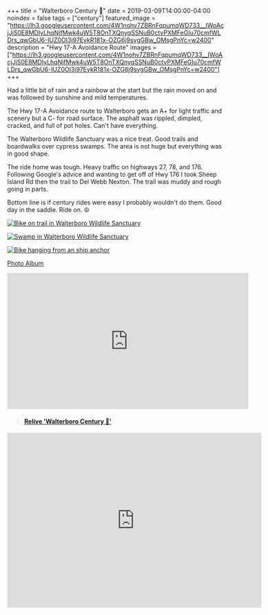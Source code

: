 +++
title =  "Walterboro Century 💯"
date = 2019-03-09T14:00:00-04:00
noindex = false
tags = ["century"]
featured_image = "https://lh3.googleusercontent.com/4W1nohv7ZBRnFqpumqWD733__IWoAcjJjS0E8MDIyLhqNjfMwk4uW5T8OnTXQnyqSSNuB0ctvPXMFeGIu70cmfWLDrs_qwGbU6-IUZ0OI3j97EykR181x-OZG6j9svgGBw_OMsgPnYc=w2400"
description = "Hwy 17-A Avoidance Route"
images = ["https://lh3.googleusercontent.com/4W1nohv7ZBRnFqpumqWD733__IWoAcjJjS0E8MDIyLhqNjfMwk4uW5T8OnTXQnyqSSNuB0ctvPXMFeGIu70cmfWLDrs_qwGbU6-IUZ0OI3j97EykR181x-OZG6j9svgGBw_OMsgPnYc=w2400"]
+++

Had a little bit of rain and a rainbow at the start but the rain moved on and was followed by sunshine and mild temperatures.

The Hwy 17-A Avoidance route to Walterboro gets an A+ for light traffic and scenery but a C- for road surface. The asphalt was rippled, dimpled, cracked, and full of pot holes. Can't have everything.

The Walterboro Wildlife Sanctuary was a nice treat. Good trails and boardwalks over cypress swamps. The area is not huge but everything was in good shape.

The ride home was tough. Heavy traffic on highways 27, 78, and 176. Following Google's advice and wanting to get off of Hwy 176 I took Sheep Island Rd then the trail to Del Webb Nexton. The trail was muddy and rough going in parts.

Bottom line is if century rides were easy I probably wouldn't do them. Good day in the saddle. Ride on. ☮  

[![Bike on trail in Walterboro Wildlife Sanctuary](https://lh3.googleusercontent.com/be_rirvduLwX9w-TRgaImJHPaG1nI913qD-jZ51ksMoGh_pzaVvjloRapuMuU_w502VLErQdd-WZFxwxP0QvYlVouvDuMpZQVZ6-_GipwnGAHxUCwDfZcrxC1P6zXtjJpsQ88fZTqt0=w2400)](https://lh3.googleusercontent.com/be_rirvduLwX9w-TRgaImJHPaG1nI913qD-jZ51ksMoGh_pzaVvjloRapuMuU_w502VLErQdd-WZFxwxP0QvYlVouvDuMpZQVZ6-_GipwnGAHxUCwDfZcrxC1P6zXtjJpsQ88fZTqt0=w2400)

[![Swamp in Walterboro Wildlife Sanctuary](https://lh3.googleusercontent.com/elY67DwcQV4DCINGwOoyTYaHKwMwiG48CYt8tdjYXA9_WFRPrX8DqAzgO0W2896M-xJV39zTPdAWPzq5iIEltsFGYQtPqQBztQ9ERlImfTITv38FbFBuUdrA-7E_ufvNB3UbTy7SZHI=w2400)](https://lh3.googleusercontent.com/elY67DwcQV4DCINGwOoyTYaHKwMwiG48CYt8tdjYXA9_WFRPrX8DqAzgO0W2896M-xJV39zTPdAWPzq5iIEltsFGYQtPqQBztQ9ERlImfTITv38FbFBuUdrA-7E_ufvNB3UbTy7SZHI=w2400)

[![Bike hanging from an ship anchor](https://lh3.googleusercontent.com/JBOOI9ATIpkjgMFKffT5qc4NCxT16jTc6f4YT1DYqm7fpXHKvADCAJ37tln76DjGkkbS6D_QsTaR4P8JgDL0jt5SRbk41uFYH-y5nsaEK8QmWHAx3zrIS6BnAx_LEA0Bn3m9Rdapt-k=w2400)](https://lh3.googleusercontent.com/JBOOI9ATIpkjgMFKffT5qc4NCxT16jTc6f4YT1DYqm7fpXHKvADCAJ37tln76DjGkkbS6D_QsTaR4P8JgDL0jt5SRbk41uFYH-y5nsaEK8QmWHAx3zrIS6BnAx_LEA0Bn3m9Rdapt-k=w2400)

[Photo Album](https://photos.app.goo.gl/AC9a8acvbJkh1Ryh9)

<iframe width="560" height="315" src="https://www.youtube.com/embed/FTMPtTkyXsc" frameborder="0" allow="accelerometer; autoplay; encrypted-media; gyroscope; picture-in-picture" allowfullscreen></iframe>

<blockquote class="embedly-card" data-card-controls="0" data-card-key="f1631a41cb254ca5b035dc5747a5bd75"><h4><a href="https://www.relive.cc/view/2202233494?r=embed-site">Relive 'Walterboro Century 💯'</a></h4></blockquote>
        <script async src="https://cdn.embedly.com/widgets/platform.js" charset="UTF-8"></script>

<iframe height='405' width='590' frameborder='0' allowtransparency='true' scrolling='no' src='https://www.strava.com/activities/2202233494/embed/4ab8e59ed94505db10671565e3a5ffa8cf888495'></iframe>
